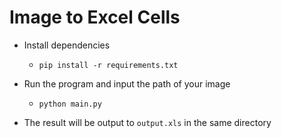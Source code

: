 # Image to Excel Cells

* Install dependencies
  - `pip install -r requirements.txt`
 
 * Run the program and input the path of your image
    - `python main.py`
  
* The result will be output to `output.xls` in the same directory

